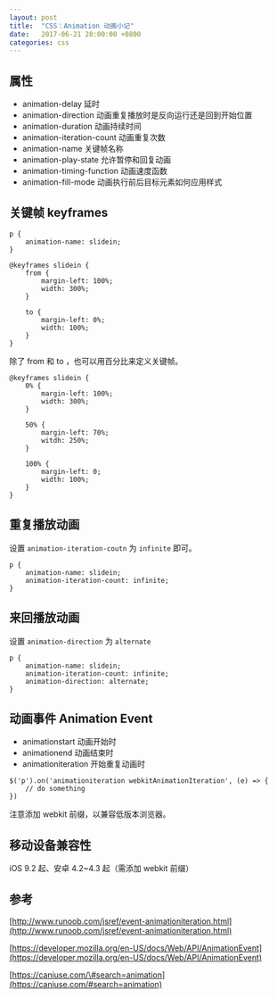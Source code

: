 ```yaml
---
layout: post
title:  "CSS：Animation 动画小记"
date:   2017-06-21 20:00:00 +0800
categories: css
---
```


## 属性

* animation-delay 延时
* animation-direction 动画重复播放时是反向运行还是回到开始位置
* animation-duration 动画持续时间
* animation-iteration-count 动画重复次数
* animation-name 关键帧名称
* animation-play-state 允许暂停和回复动画
* animation-timing-function 动画速度函数
* animation-fill-mode 动画执行前后目标元素如何应用样式

## 关键帧 keyframes

```
p {
    animation-name: slidein;
}

@keyframes slidein {
    from {
        margin-left: 100%;
        width: 300%;
    }
    
    to {
        margin-left: 0%;
        width: 100%;
    }
}
```

除了 from 和 to ，也可以用百分比来定义关键帧。

```
@keyframes slidein {
    0% {
        margin-left: 100%;
        width: 300%;
    }
    
    50% {
        margin-left: 70%;
        witdh: 250%;
    }
    
    100% {
        margin-left: 0;
        width: 100%;
    }
}
```

## 重复播放动画

设置 `animation-iteration-coutn` 为 `infinite` 即可。

```
p {
    animation-name: slidein;
    animation-iteration-count: infinite;
}
```

## 来回播放动画

设置 `animation-direction` 为 `alternate`

```
p {
    animation-name: slidein;
    animation-iteration-count: infinite;
    animation-direction: alternate;
}
```

## 动画事件 Animation Event

* animationstart 动画开始时
* animationend 动画结束时
* animationiteration 开始重复动画时

```
$('p').on('animationiteration webkitAnimationIteration', (e) => {
    // do something
})
```

注意添加 webkit 前缀，以兼容低版本浏览器。

## 移动设备兼容性

 iOS 9.2 起、安卓 4.2~4.3 起（需添加 webkit 前缀）

## 参考

[http://www.runoob.com/jsref/event-animationiteration.html](http://www.runoob.com/jsref/event-animationiteration.html)

[https://developer.mozilla.org/en-US/docs/Web/API/AnimationEvent](https://developer.mozilla.org/en-US/docs/Web/API/AnimationEvent)

[https://caniuse.com/\#search=animation](https://caniuse.com/#search=animation)

